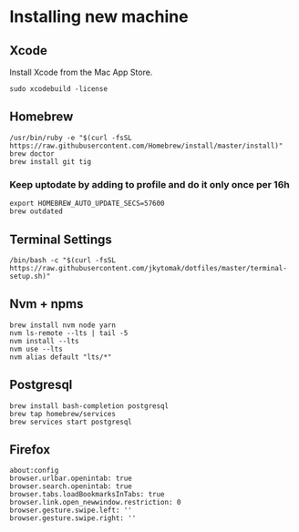 # Installing new machine

## Xcode

Install Xcode from the Mac App Store.

    sudo xcodebuild -license

## Homebrew

    /usr/bin/ruby -e "$(curl -fsSL https://raw.githubusercontent.com/Homebrew/install/master/install)"
    brew doctor
    brew install git tig

### Keep uptodate by adding to profile and do it only once per 16h

    export HOMEBREW_AUTO_UPDATE_SECS=57600
    brew outdated

## Terminal Settings

    /bin/bash -c "$(curl -fsSL https://raw.githubusercontent.com/jkytomak/dotfiles/master/terminal-setup.sh)"

## Nvm + npms

    brew install nvm node yarn
    nvm ls-remote --lts | tail -5
    nvm install --lts
    nvm use --lts
    nvm alias default "lts/*"

## Postgresql

    brew install bash-completion postgresql
    brew tap homebrew/services
    brew services start postgresql

## Firefox

    about:config
    browser.urlbar.openintab: true
    browser.search.openintab: true
    browser.tabs.loadBookmarksInTabs: true
    browser.link.open_newwindow.restriction: 0
    browser.gesture.swipe.left: ''
    browser.gesture.swipe.right: ''
